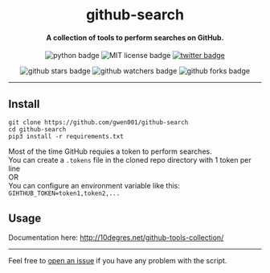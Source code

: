 <h1 align="center">github-search</h1>

<h4 align="center">A collection of tools to perform searches on GitHub.</h4>

<p align="center">
    <img src="https://img.shields.io/badge/python-v3-blue" alt="python badge">
    <img src="https://img.shields.io/badge/license-MIT-green" alt="MIT license badge">
    <a href="https://twitter.com/intent/tweet?text=https%3a%2f%2fgithub.com%2fgwen001%2fgithub-search%2f" target="_blank"><img src="https://img.shields.io/twitter/url?style=social&url=https%3A%2F%2Fgithub.com%2Fgwen001%2Fgithub-search" alt="twitter badge"></a>
</p>

<p align="center">
    <img src="https://img.shields.io/github/stars/gwen001/github-search?style=social" alt="github stars badge">
    <img src="https://img.shields.io/github/watchers/gwen001/github-search?style=social" alt="github watchers badge">
    <img src="https://img.shields.io/github/forks/gwen001/github-search?style=social" alt="github forks badge">
</p>

---

## Install

```
git clone https://github.com/gwen001/github-search
cd github-search
pip3 install -r requirements.txt
```

Most of the time GitHub requies a token to perform searches.  
You can create a `.tokens` file in the cloned repo directory with 1 token per line  
OR  
You can configure an environment variable like this: `GIHTHUB_TOKEN=token1,token2,...`

## Usage

Documentation here: http://10degres.net/github-tools-collection/  
  

---

Feel free to [open an issue](/../../issues/) if you have any problem with the script.  

